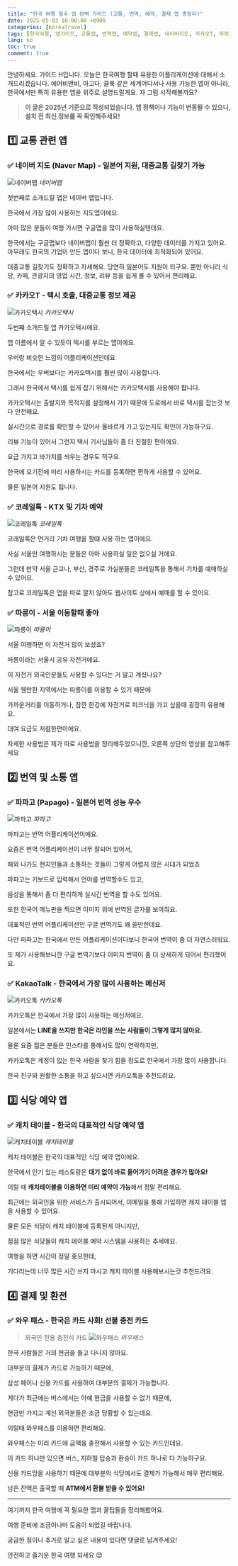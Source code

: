 ```yaml
---
title: "한국 여행 필수 앱 완벽 가이드 (교통, 번역, 예약, 결제 앱 총정리)"
date: 2025-05-03 10:00:00 +0900
categories: [KoreaTravel]
tags: [한국여행, 앱가이드, 교통앱, 번역앱, 예약앱, 결제앱, 네이버지도, 카카오T, 파파고, 와우패스]
lang: ko
toc: true
comment: true
---
```


안녕하세요. 가이드 H입니다.
오늘은 한국여행 할때 유용한 어플리케이션에 대해서 소개드리겠습니다.
에어비앤비, 아고다, 클룩 같은 세계어디서나 사용 가능한 앱이 아니라,
한국에서만 특히 유용한 앱을 위주로 설명드릴게요.
자 그럼 시작해볼까요?
  

> **이 글은 2025년 기준으로 작성되었습니다. 앱 정책이나 기능이 변동될 수 있으니, 설치 전 최신 정보를 꼭 확인해주세요!**
  
  
  
## 1️⃣ 교통 관련 앱

### ✅ 네이버 지도 (Naver Map) - 일본어 지원, 대중교통 길찾기 가능
![네이버맵](/assets/img/posts/korea-travel-app/네이버맵.webp)
_네이버맵_

첫번째로 소개드릴 앱은 네이버 맵입니다.

한국에서 가장 많이 사용하는 지도앱이에요.

아마 많은 분들이 여행 가시면 구글맵을 많이 사용하실텐데요.

한국에서는 구글맵보다 네이버맵이 훨씬 더 정확하고, 다양한 데이터를 가지고 있어요.
아무래도 한국의 기업이 만든 앱이다 보니, 한국 데이터에 최적화되어 있어요.

대중교통 길찾기도 정확하고 자세해요.
당연히 일본어도 지원이 되구요.
뿐만 아니라 식당, 카페, 관광지의 영업 시간, 정보, 리뷰 등을 쉽게 볼 수 있어서 편리해요.

### ✅ 카카오T - 택시 호출, 대중교통 정보 제공
![카카오택시](/assets/img/posts/korea-travel-app/카카오택시.svg)
_카카오택시_

두번쨰 소개드릴 앱 카카오택시에요.

앱 이름에서 알 수 있듯이 택시를 부르는 앱이에요.

우버랑 비슷한 느낌의 어플리케이션인데요

한국에서는 우버보다는 카카오택시를 훨씬 많이 사용합니다.

그래서 한국에서 택시를 쉽게 잡기 위해서는 카카오택시를 사용해야 합니다.

카카오택시는 출발지와 목적지를 설정해서 가기 때문에 도로에서 바로 택시를 잡는것 보다 안전해요.

실시간으로 경로를 확인할 수 있어서 올바르게 가고 있는지도 확인이 가능하구요.

리뷰 기능이 있어서 그런지 택시 기사님들이 좀 더 친절한 편이에요.

요금 가지고 바가지를 씌우는 경우도 적구요.

한국에 오기전에 미리 사용하시는 카드를 등록하면 편하게 사용할 수 있어요.

물론 일본어 지원도 됩니다.

### ✅ 코레일톡 - KTX 및 기차 예약
![코레일톡](/assets/img/posts/korea-travel-app/코레일톡.webp)
_코레일톡_

코레일톡은 먼거리 기차 여행을 할떄 사용 하는 앱이에요.

사실 서울만 여행하시는 분들은 아마 사용하실 일은 없으실 거에요.

그런데 만약 서울 근교나, 부산, 경주로 가실분들은 코레일톡을 통해서 기차를 예매하실 수 있어요.

참고로 코레일톡은 앱을 따로 깔지 않아도 웹사이트 상에서 예매를 할 수 있어요. 

### ✅ 따릉이 - 서울 이동할때 좋아
![따릉이](/assets/img/posts/korea-travel-app/따릉이한강.png)
_따릉이_

서울 여행하면 이 자전거 많이 보셨죠? 

따릉이라는 서울시 공유 자전거에요. 

이 자전거 외국인분들도 사용할 수 있다는 거 알고 계셨나요?

서울 웬만한 지역에서는 따릉이를 이용할 수 있기 때문에 

가까운거리를 이동하거나, 잠깐 한강에 자전거로 피크닉을 가고 싶을때 굉장히 유용해요.

대여 요금도 저렴한편이에요. 

자세한 사용법은 제가 따로 사용법을 정리해두었으니깐, 오른쪽 상단의 영상을 참고해주세요  

## 2️⃣ 번역 및 소통 앱

### ✅ 파파고 (Papago) - 일본어 번역 성능 우수
![파파고](/assets/img/posts/korea-travel-app/파파고.png)
_파파고_

파파고는 번역 어플리케이션이에요. 

요즘은 번역 어플리케이션이 너무 잘되어 있어서, 

해외 나가도 현지인들과 소통하는 것들이 그렇게 어렵지 않은 시대가 되었죠 

파파고는 키보드로 입력해서 언어를 번역할수도 있고,

음성을 통해서 좀 더 편리하게 실시간 번역을 할 수도 있어요.

또한 한국어 메뉴판을 찍으면 이미지 위에 번역된 글자를 보여줘요.

대표적인 번역 어플리케이션인 구글 번역기도 꽤 쓸만한데요.

다만 파파고는 한국에서 만든 어플리케이션이다보니 한국어 번역이 좀 더 자연스러워요.

또 제가 사용해보니깐 구글 번역기보다 이미지 번역이 좀 더 상세하게 되어서 편리했어요.

### ✅ KakaoTalk - 한국에서 가장 많이 사용하는 메신저
![카카오톡](/assets/img/posts/korea-travel-app/카카오톡.png)
_카카오톡_

카카오톡은 한국에서 가장 많이 사용하는 메신저에요.

일본에서는 **LINE을 쓰지만 한국은 라인을 쓰는 사람들이 그렇게 많지 않아요.** 

물론 요즘 젊은 분들은 인스타를 통해서도 많이 연락하지만, 

카카오톡은 계정이 없는 한국 사람을 찾기 힘들 정도로 한국에서 가장 많이 사용합니다.  

한국 친구와 원활한 소통을 하고 싶으시면 카카오톡을 추천드려요.  


## 3️⃣ 식당 예약 앱

### ✅ 캐치 테이블 - 한국의 대표적인 식당 예약 앱
![캐치테이블](/assets/img/posts/korea-travel-app/캐치테이블.jpg)
_캐치테이블_

캐치 테이블은 한국의 대표적인 식당 예약 앱이에요. 

한국에서 인기 있는 레스토랑은 **대기 없이 바로 들어가기 어려운 경우가 많아요!**

이럴 때 **캐치테이블을 이용하면 미리 예약이 가능**해서 정말 편리해요.

최근에는 외국인을 위한 서비스가 출시되어서, 이메일을 통해 가입하면 캐치 테이블 앱을 사용할 수 있어요.

물론 모든 식당이 캐치 테이블에 등록된게 아니지만, 

점점 많은 식당들이 캐치 테이블 예약 시스템을 사용하는 추세에요.

여행을 하면 시간이 정말 중요한데, 

기다리는데 너무 많은 시간 쓰지 마시고 캐치 테이블 사용해보시는것 추천드려요.

## 4️⃣ 결제 및 환전

### ✅ 와우 패스 - 한국은 카드 사회! 선불 충전 카드 

> 외국인 전용 충전식 카드
![와우패스](/assets/img/posts/korea-travel-app/와우패스.jpeg)
_와우패스_

한국 사람들은 거의 현금을 들고 다니지 않아요. 

대부분의 결제가 카드로 가능하기 때문에,

삼성 페이나 신용 카드를 사용하여 대부분의 결제가 가능합니다.

게다가 최근에는 버스에서는 아예 현금을 사용할 수 없기 때문에, 

현금만 가지고 계신 외국분들은 조금 당황할 수 있는데요.  

이럴때 와우패스를 이용하면 편리해요.

와우패스는 미리 카드에 금액을 충전해서 사용할 수 있는 카드인데요.

이 카드 하나만 있으면 버스, 지하철 탑승과 환승이 카드 하나로 다 가능하구요.

신용 카드망을 사용하기 때문에 대부분의 식당에서도 결제가 가능해서 매우 편리해요. 

남은 잔액은 출국할 때 **ATM에서 환불 받을 수 있어요!**  
  



---

여기까지 한국 여행에 꼭 필요한 앱과 꿀팁들을 정리해봤어요.

여행 준비에 조금이나마 도움이 되었길 바랍니다.

궁금한 점이나 추가로 알고 싶은 내용이 있다면 댓글로 남겨주세요!

안전하고 즐거운 한국 여행 되세요 😊
